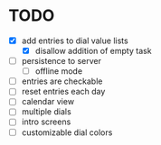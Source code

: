 # TODO

* [x] add entries to dial value lists
  * [x] disallow addition of empty task
* [ ] persistence to server
  * [ ] offline mode
* [ ] entries are checkable
* [ ] reset entries each day
* [ ] calendar view
* [ ] multiple dials
* [ ] intro screens
* [ ] customizable dial colors
